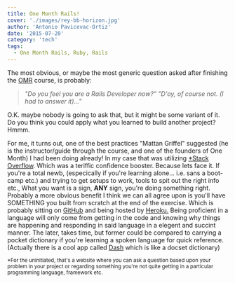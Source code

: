 ```yaml
---
title: One Month Rails!
cover: './images/rey-bb-horizon.jpg'
author: 'Antonio Pavicevac-Ortiz'
date: '2015-07-20'
category: 'tech'
tags:
  - One Month Rails, Ruby, Rails
---
```


The most obvious, or maybe the most generic question asked after finishing the [OMR](https://onemonth.com/courses/one-month-rails) course, is probably:

> <em>"Do you feel you are a Rails Developer now?" "D'oy, of course not. (I had to answer it)..."</em>

<!--more-->

O.K. maybe nobody is going to ask that, but it might be some variant of it.
Do you think you could apply what you learned to build another project? Hmmm.

For me, it turns out, one of the best practices "Mattan Griffel" suggested (he is the instructor/guide through the course, and one of the founders of One Month) I had been doing already! In my case that was utilizing [\*Stack Overflow](http://stackexchange.com/users/1383310/antonio-ortiz?tab=top). Which was a teriffic confidence booster. Because lets face it. If you're a total newb, (especically if you're learning alone... i.e. sans a boot-camp etc.) and trying to get setups to work, tools to spit out the right info etc., What you want is a sign, <strong>ANY</strong> sign, you're doing something right.
Probably a more obvious benefit I think we can all agree upon is you'll have SOMETHING you built from scratch at the end of the exercise. Which is probably sitting on [GitHub](https://en.wikipedia.org/wiki/GitHub) and being hosted by [Heroku.](https://www.heroku.com/about) Being proficient in a language will only come from getting in the code and knowing why things are happening and responding in said language in a elegent and succint manner. The later, takes time, but former could be compared to carrying a pocket dictionary if you're learning a spoken language for quick reference. (Actually there is a cool app called [Dash](https://kapeli.com/dash) which is like a docset dictionary)

<small>\*For the uninitiated, that's a website where you can ask a question based upon your problem in your project or regarding something you're not quite getting in a particular programming language, framework etc.</small>
